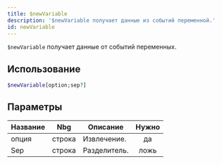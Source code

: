 ```yaml
---
title: $newVariable
description: '$newVariable получает данные из событий переменной.'
id: newVariable
---
```


`$newVariable` получает данные от событий переменных.

## Использование

```php
$newVariable[option;sep?]
```

## Параметры

| Название | Nbg    | Описание     | Нужно |
| -------- | ------ | ------------ |:-----:|
| опция    | строка | Извлечение.  |  да   |
| Sep      | строка | Разделитель. | ложь  |